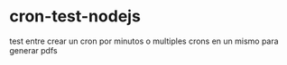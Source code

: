 # cron-test-nodejs
test entre crear un cron por minutos o multiples crons en un mismo para generar pdfs
